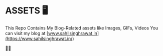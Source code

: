 # ASSETS 🖥

This Repo Contains My Blog-Related assets like Images, GIFs, Videos
You can visit my blog at [www.sahilsinghrawat.in](https://www.sahilsinghrawat.in/)

👋🏻
